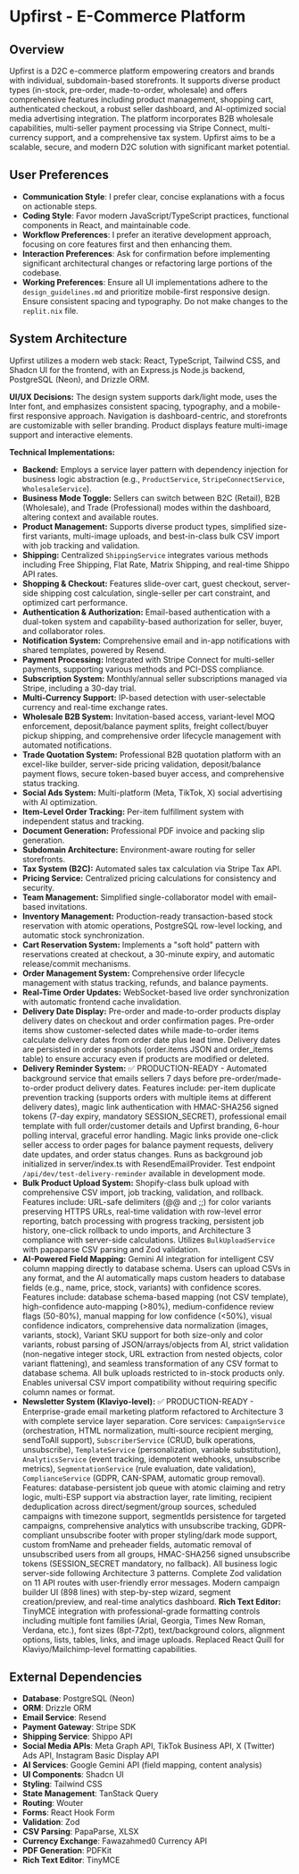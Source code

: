 # Upfirst - E-Commerce Platform

## Overview
Upfirst is a D2C e-commerce platform empowering creators and brands with individual, subdomain-based storefronts. It supports diverse product types (in-stock, pre-order, made-to-order, wholesale) and offers comprehensive features including product management, shopping cart, authenticated checkout, a robust seller dashboard, and AI-optimized social media advertising integration. The platform incorporates B2B wholesale capabilities, multi-seller payment processing via Stripe Connect, multi-currency support, and a comprehensive tax system. Upfirst aims to be a scalable, secure, and modern D2C solution with significant market potential.

## User Preferences
- **Communication Style**: I prefer clear, concise explanations with a focus on actionable steps.
- **Coding Style**: Favor modern JavaScript/TypeScript practices, functional components in React, and maintainable code.
- **Workflow Preferences**: I prefer an iterative development approach, focusing on core features first and then enhancing them.
- **Interaction Preferences**: Ask for confirmation before implementing significant architectural changes or refactoring large portions of the codebase.
- **Working Preferences**: Ensure all UI implementations adhere to the `design_guidelines.md` and prioritize mobile-first responsive design. Ensure consistent spacing and typography. Do not make changes to the `replit.nix` file.

## System Architecture
Upfirst utilizes a modern web stack: React, TypeScript, Tailwind CSS, and Shadcn UI for the frontend, with an Express.js Node.js backend, PostgreSQL (Neon), and Drizzle ORM.

**UI/UX Decisions:**
The design system supports dark/light mode, uses the Inter font, and emphasizes consistent spacing, typography, and a mobile-first responsive approach. Navigation is dashboard-centric, and storefronts are customizable with seller branding. Product displays feature multi-image support and interactive elements.

**Technical Implementations:**
-   **Backend:** Employs a service layer pattern with dependency injection for business logic abstraction (e.g., `ProductService`, `StripeConnectService`, `WholesaleService`).
-   **Business Mode Toggle:** Sellers can switch between B2C (Retail), B2B (Wholesale), and Trade (Professional) modes within the dashboard, altering context and available routes.
-   **Product Management:** Supports diverse product types, simplified size-first variants, multi-image uploads, and best-in-class bulk CSV import with job tracking and validation.
-   **Shipping:** Centralized `ShippingService` integrates various methods including Free Shipping, Flat Rate, Matrix Shipping, and real-time Shippo API rates.
-   **Shopping & Checkout:** Features slide-over cart, guest checkout, server-side shipping cost calculation, single-seller per cart constraint, and optimized cart performance.
-   **Authentication & Authorization:** Email-based authentication with a dual-token system and capability-based authorization for seller, buyer, and collaborator roles.
-   **Notification System:** Comprehensive email and in-app notifications with shared templates, powered by Resend.
-   **Payment Processing:** Integrated with Stripe Connect for multi-seller payments, supporting various methods and PCI-DSS compliance.
-   **Subscription System:** Monthly/annual seller subscriptions managed via Stripe, including a 30-day trial.
-   **Multi-Currency Support:** IP-based detection with user-selectable currency and real-time exchange rates.
-   **Wholesale B2B System:** Invitation-based access, variant-level MOQ enforcement, deposit/balance payment splits, freight collect/buyer pickup shipping, and comprehensive order lifecycle management with automated notifications.
-   **Trade Quotation System:** Professional B2B quotation platform with an excel-like builder, server-side pricing validation, deposit/balance payment flows, secure token-based buyer access, and comprehensive status tracking.
-   **Social Ads System:** Multi-platform (Meta, TikTok, X) social advertising with AI optimization.
-   **Item-Level Order Tracking:** Per-item fulfillment system with independent status and tracking.
-   **Document Generation:** Professional PDF invoice and packing slip generation.
-   **Subdomain Architecture:** Environment-aware routing for seller storefronts.
-   **Tax System (B2C):** Automated sales tax calculation via Stripe Tax API.
-   **Pricing Service:** Centralized pricing calculations for consistency and security.
-   **Team Management:** Simplified single-collaborator model with email-based invitations.
-   **Inventory Management:** Production-ready transaction-based stock reservation with atomic operations, PostgreSQL row-level locking, and automatic stock synchronization.
-   **Cart Reservation System:** Implements a "soft hold" pattern with reservations created at checkout, a 30-minute expiry, and automatic release/commit mechanisms.
-   **Order Management System:** Comprehensive order lifecycle management with status tracking, refunds, and balance payments.
-   **Real-Time Order Updates:** WebSocket-based live order synchronization with automatic frontend cache invalidation.
-   **Delivery Date Display:** Pre-order and made-to-order products display delivery dates on checkout and order confirmation pages. Pre-order items show customer-selected dates while made-to-order items calculate delivery dates from order date plus lead time. Delivery dates are persisted in order snapshots (order.items JSON and order_items table) to ensure accuracy even if products are modified or deleted.
-   **Delivery Reminder System:** ✅ PRODUCTION-READY - Automated background service that emails sellers 7 days before pre-order/made-to-order product delivery dates. Features include: per-item duplicate prevention tracking (supports orders with multiple items at different delivery dates), magic link authentication with HMAC-SHA256 signed tokens (7-day expiry, mandatory SESSION_SECRET), professional email template with full order/customer details and Upfirst branding, 6-hour polling interval, graceful error handling. Magic links provide one-click seller access to order pages for balance payment requests, delivery date updates, and order status changes. Runs as background job initialized in server/index.ts with ResendEmailProvider. Test endpoint `/api/dev/test-delivery-reminder` available in development mode.
-   **Bulk Product Upload System:** Shopify-class bulk upload with comprehensive CSV import, job tracking, validation, and rollback. Features include: URL-safe delimiters (@@ and ;;) for color variants preserving HTTPS URLs, real-time validation with row-level error reporting, batch processing with progress tracking, persistent job history, one-click rollback to undo imports, and Architecture 3 compliance with server-side calculations. Utilizes `BulkUploadService` with papaparse CSV parsing and Zod validation.
-   **AI-Powered Field Mapping:** Gemini AI integration for intelligent CSV column mapping directly to database schema. Users can upload CSVs in any format, and the AI automatically maps custom headers to database fields (e.g., name, price, stock, variants) with confidence scores. Features include: database schema-based mapping (not CSV template), high-confidence auto-mapping (>80%), medium-confidence review flags (50-80%), manual mapping for low confidence (<50%), visual confidence indicators, comprehensive data normalization (images, variants, stock), Variant SKU support for both size-only and color variants, robust parsing of JSON/arrays/objects from AI, strict validation (non-negative integer stock, URL extraction from nested objects, color variant flattening), and seamless transformation of any CSV format to database schema. All bulk uploads restricted to in-stock products only. Enables universal CSV import compatibility without requiring specific column names or format.
-   **Newsletter System (Klaviyo-level):** ✅ PRODUCTION-READY - Enterprise-grade email marketing platform refactored to Architecture 3 with complete service layer separation. Core services: `CampaignService` (orchestration, HTML normalization, multi-source recipient merging, sendToAll support), `SubscriberService` (CRUD, bulk operations, unsubscribe), `TemplateService` (personalization, variable substitution), `AnalyticsService` (event tracking, idempotent webhooks, unsubscribe metrics), `SegmentationService` (rule evaluation, date validation), `ComplianceService` (GDPR, CAN-SPAM, automatic group removal). Features: database-persistent job queue with atomic claiming and retry logic, multi-ESP support via abstraction layer, rate limiting, recipient deduplication across direct/segment/group sources, scheduled campaigns with timezone support, segmentIds persistence for targeted campaigns, comprehensive analytics with unsubscribe tracking, GDPR-compliant unsubscribe footer with proper styling/dark mode support, custom fromName and preheader fields, automatic removal of unsubscribed users from all groups, HMAC-SHA256 signed unsubscribe tokens (SESSION_SECRET mandatory, no fallback). All business logic server-side following Architecture 3 patterns. Complete Zod validation on 11 API routes with user-friendly error messages. Modern campaign builder UI (898 lines) with step-by-step wizard, segment creation/preview, and real-time analytics dashboard. **Rich Text Editor:** TinyMCE integration with professional-grade formatting controls including multiple font families (Arial, Georgia, Times New Roman, Verdana, etc.), font sizes (8pt-72pt), text/background colors, alignment options, lists, tables, links, and image uploads. Replaced React Quill for Klaviyo/Mailchimp-level formatting capabilities.

## External Dependencies
-   **Database**: PostgreSQL (Neon)
-   **ORM**: Drizzle ORM
-   **Email Service**: Resend
-   **Payment Gateway**: Stripe SDK
-   **Shipping Service**: Shippo API
-   **Social Media APIs**: Meta Graph API, TikTok Business API, X (Twitter) Ads API, Instagram Basic Display API
-   **AI Services**: Google Gemini API (field mapping, content analysis)
-   **UI Components**: Shadcn UI
-   **Styling**: Tailwind CSS
-   **State Management**: TanStack Query
-   **Routing**: Wouter
-   **Forms**: React Hook Form
-   **Validation**: Zod
-   **CSV Parsing**: PapaParse, XLSX
-   **Currency Exchange**: Fawazahmed0 Currency API
-   **PDF Generation**: PDFKit
-   **Rich Text Editor**: TinyMCE